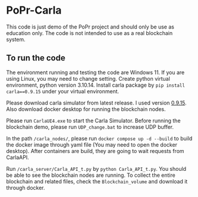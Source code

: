 # PoPr-Carla
This code is just demo of the PoPr project and should only be use as education only. The code is not intended to use as a real blockchain system.

## To run the code
The environment running and testing the code are Windows 11. If you are using Linux, you may need to change setting.
Create python virtual environment, python version 3.10.14. Install carla package by `pip install carla==0.9.15` under your virtual environment.

Please download carla simulator from latest release. I used version [0.9.15](https://tiny.carla.org/carla-0-9-15-windows). Also download docker desktop for running the blockchain nodes.

Please run `CarlaUE4.exe` to start the Carla Simulator. Before running the blockchain demo, please run `UDP_change.bat` to increase UDP buffer.

In the path `/carla_nodes/`, please run `docker compose up -d --build` to build the docker image through yaml file (You may need to open the docker desktop). After containers are build, they
are going to wait requests from CarlaAPI. 

Run `/carla_server/Carla_API_t.py` by `python Carla_API_t.py`. You should be able to see the blockchain nodes are running. To collect the entire blockchain and related files, check the `Blockchain_volume` and download it through docker.

